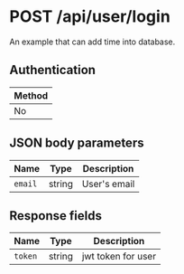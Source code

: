 # POST /api/user/login

An example that can add time into database.

## Authentication

|Method|
|-|
|No|

## JSON body parameters

|Name|Type|Description|
|-|-|-|
|`email`|string|User's email|

## Response fields

|Name|Type|Description|
|-|-|-|
|`token`|string|jwt token for user|
